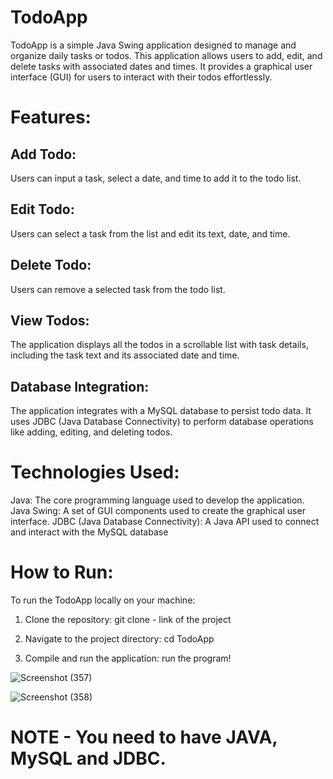 # TodoApp
TodoApp is a simple Java Swing application designed to manage and organize daily tasks or todos.
This application allows users to add, edit, and delete tasks with associated dates and times. 
It provides a graphical user interface (GUI) for users to interact with their todos effortlessly.

# Features:
## Add Todo: 
Users can input a task, select a date, and time to add it to the todo list.
## Edit Todo: 
Users can select a task from the list and edit its text, date, and time.
## Delete Todo: 
Users can remove a selected task from the todo list.
## View Todos: 
The application displays all the todos in a scrollable list with task details, including the task text and its associated date and time.
## Database Integration: 
The application integrates with a MySQL database to persist todo data. It uses JDBC (Java Database Connectivity) to perform database operations like adding, editing, and deleting todos.

# Technologies Used:
Java: The core programming language used to develop the application.
Java Swing: A set of GUI components used to create the graphical user interface.
JDBC (Java Database Connectivity): A Java API used to connect and interact with the MySQL database

# How to Run:
To run the TodoApp locally on your machine:

1. Clone the repository:
git clone - link of the project

2. Navigate to the project directory:
cd TodoApp

3. Compile and run the application:
run the program!

![Screenshot (357)](https://github.com/Abhiyadav3114/TodoApp_Java/assets/108915968/a54778f1-e812-44cf-bb1f-82e5fbaf1c92)

![Screenshot (358)](https://github.com/Abhiyadav3114/TodoApp_Java/assets/108915968/bd099a83-dd25-4125-8f35-73177e768275)


# NOTE - You need to have JAVA, MySQL and JDBC.

